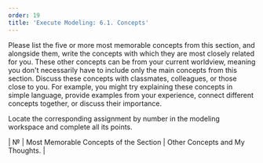 ```yaml
---
order: 19
title: 'Execute Modeling: 6.1. Concepts'
---
```


Please list the five or more most memorable concepts from this section, and alongside them, write the concepts with which they are most closely related for you. These other concepts can be from your current worldview, meaning you don't necessarily have to include only the main concepts from this section. Discuss these concepts with classmates, colleagues, or those close to you. For example, you might try explaining these concepts in simple language, provide examples from your experience, connect different concepts together, or discuss their importance.

Locate the corresponding assignment by number in the modeling workspace and complete all its points.

| № | Most Memorable Concepts of the Section | Other Concepts and My Thoughts. |